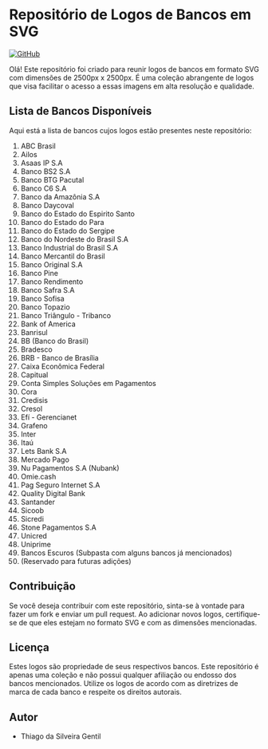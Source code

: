 # Repositório de Logos de Bancos em SVG

[![GitHub](https://img.shields.io/badge/Visit-My%20Profile-0891B2?style=flat-square&logo=github)](https://github.com/Tgentil)

Olá! Este repositório foi criado para reunir logos de bancos em formato SVG com dimensões de 2500px x 2500px. É uma coleção abrangente de logos que visa facilitar o acesso a essas imagens em alta resolução e qualidade.

## Lista de Bancos Disponíveis

Aqui está a lista de bancos cujos logos estão presentes neste repositório:

1. ABC Brasil
2. Ailos
3. Asaas IP S.A
4. Banco BS2 S.A
5. Banco BTG Pacutal
6. Banco C6 S.A
7. Banco da Amazônia S.A
8. Banco Daycoval
9. Banco do Estado do Espirito Santo
10. Banco do Estado do Para
11. Banco do Estado do Sergipe
12. Banco do Nordeste do Brasil S.A
13. Banco Industrial do Brasil S.A
14. Banco Mercantil do Brasil
15. Banco Original S.A
16. Banco Pine
17. Banco Rendimento
18. Banco Safra S.A
19. Banco Sofisa
20. Banco Topazio
21. Banco Triângulo - Tribanco
22. Bank of America
23. Banrisul
24. BB (Banco do Brasil)
25. Bradesco
26. BRB - Banco de Brasília
27. Caixa Econômica Federal
28. Capitual
29. Conta Simples Soluções em Pagamentos
30. Cora
31. Credisis
32. Cresol
33. Efí - Gerencianet
34. Grafeno
35. Inter
36. Itaú
37. Lets Bank S.A
38. Mercado Pago
39. Nu Pagamentos S.A (Nubank)
40. Omie.cash
41. Pag Seguro Internet S.A
42. Quality Digital Bank
43. Santander
44. Sicoob
45. Sicredi
46. Stone Pagamentos S.A
47. Unicred
48. Uniprime
49. Bancos Escuros (Subpasta com alguns bancos já mencionados)
50. (Reservado para futuras adições)

## Contribuição

Se você deseja contribuir com este repositório, sinta-se à vontade para fazer um fork e enviar um pull request. Ao adicionar novos logos, certifique-se de que eles estejam no formato SVG e com as dimensões mencionadas.

## Licença

Estes logos são propriedade de seus respectivos bancos. Este repositório é apenas uma coleção e não possui qualquer afiliação ou endosso dos bancos mencionados. Utilize os logos de acordo com as diretrizes de marca de cada banco e respeite os direitos autorais.

## Autor

* Thiago da Silveira Gentil

